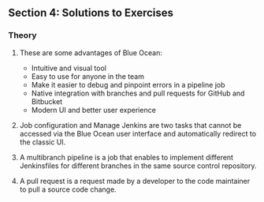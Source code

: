 ## Section 4: Solutions to Exercises

### Theory

1. These are some advantages of Blue Ocean:

    - Intuitive and visual tool
    - Easy to use for anyone in the team
    - Make it easier to debug and pinpoint errors in a pipeline job
    - Native integration with branches and pull requests for GitHub and Bitbucket
    - Modern UI and better user experience 

2. Job configuration and Manage Jenkins are two tasks that cannot be accessed via the Blue Ocean user interface and automatically redirect to the classic UI. 

3. A multibranch pipeline is a job that enables to implement different Jenkinsfiles for different branches in the same source control repository.

4. A pull request is a request made by a developer to the code maintainer to pull a source code change.

